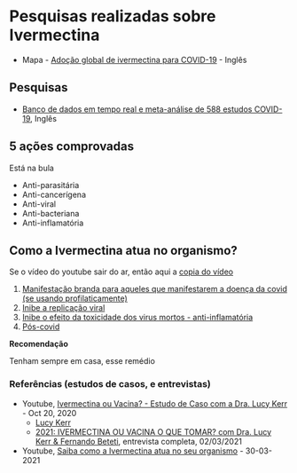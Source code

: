 # Pesquisas realizadas sobre Ivermectina

* Mapa - [Adoção global de ivermectina para COVID-19](https://ivmstatus.com/) - Inglês

## Pesquisas

* [Banco de dados em tempo real e meta-análise de 588 estudos COVID-19](https://c19early.com/), Inglês



## 5 ações comprovadas

Está na bula

* Anti-parasitária
* Anti-cancerígena
* Anti-viral
* Anti-bacteriana
* Anti-inflamatória

## Como a Ivermectina atua no organismo?
   Se o vídeo do youtube sair do ar, então aqui a [copia do vídeo](./fontes/Saiba_como_a_ivermectina_atua_no_seu_organismo_frente_ao_COVID-19-4_b3-fkocPA.mp4)

   1. [Manifestação branda para aqueles que manifestarem a doença da covid (se usando profilaticamente)](https://youtu.be/4_b3-fkocPA?t=65)
   1. [Inibe a replicação viral](https://youtu.be/4_b3-fkocPA?t=80)
   1. [Inibe o efeito da toxicidade dos virus mortos - anti-inflamatória](https://youtu.be/4_b3-fkocPA?t=208)
   1. [Pós-covid](https://youtu.be/4_b3-fkocPA?t=259)


**Recomendação**

Tenham sempre em casa, esse remédio

### Referências (estudos de casos, e entrevistas)
* Youtube, [Ivermectina ou Vacina? - Estudo de Caso com a Dra. Lucy Kerr](https://youtu.be/5SOSBgUU8to?t=1153) - Oct 20, 2020
   - [Lucy Kerr](./md/Lucy_Kerr-SP-20963.md)
   - [2021: IVERMECTINA OU VACINA O QUE TOMAR? com Dra. Lucy Kerr & Fernando Beteti](https://www.youtube.com/watch?v=1oDvsC-ct5w), entrevista completa, 02/03/2021
* Youtube, [Saiba como a Ivermectina atua no seu organismo](https://www.youtube.com/watch?v=4_b3-fkocPA) - 30-03-2021
